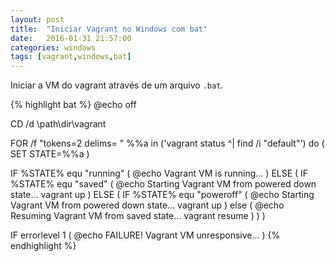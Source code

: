 ```yaml
---
layout: post
title:  "Iniciar Vagrant no Windows com bat"
date:   2016-01-31 21:57:00
categories: windows
tags: [vagrant,windows,bat]
---
```

Iniciar a VM do vagrant através de um arquivo `.bat`.

{% highlight bat %}
@echo off

CD /d \path\dir\vagrant

FOR /f "tokens=2 delims= " %%a in ('vagrant status ^| find /i "default"') do (
    SET STATE=%%a
)

IF %STATE% equ "running" (
    @echo Vagrant VM is running...
) ELSE (
    IF %STATE% equ "saved" (
        @echo Starting Vagrant VM from powered down state...
        vagrant up
    ) ELSE (
        IF %STATE% equ "poweroff" (
            @echo Starting Vagrant VM from powered down state...
            vagrant up
        ) else (
            @echo Resuming Vagrant VM from saved state...
            vagrant resume
        )
    )
)

IF errorlevel 1 (
  @echo FAILURE! Vagrant VM unresponsive...
)
{% endhighlight %}
